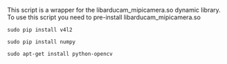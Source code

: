 This script is a wrapper for the libarducam_mipicamera.so dynamic library. 
To use this script you need to pre-install libarducam_mipicamera.so

`sudo pip install v4l2`

`sudo pip install numpy`

`sudo apt-get install python-opencv`
